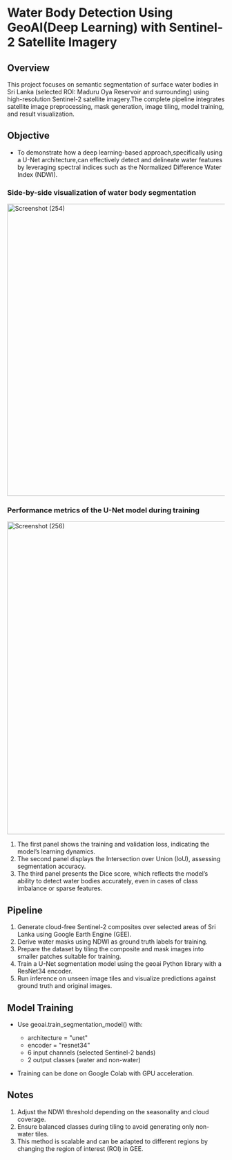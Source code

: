# Water Body Detection Using GeoAI(Deep Learning) with Sentinel-2 Satellite Imagery

## Overview
This project focuses on semantic segmentation of surface water bodies in Sri Lanka (selected ROI: Maduru Oya Reservoir and surrounding) using high-resolution Sentinel-2 satellite imagery.The complete pipeline integrates satellite image preprocessing, mask generation, image tiling, model training, and result visualization.

## Objective
- To demonstrate how a deep learning-based approach,specifically using a U-Net architecture,can effectively detect and delineate water features by leveraging spectral indices such as the Normalized Difference Water Index (NDWI).

### Side-by-side visualization of water body segmentation
<img width="1870" height="674" alt="Screenshot (254)" src="https://github.com/user-attachments/assets/5b1e5519-062c-45d7-af17-b24cdb8dbc15" />


### Performance metrics of the U-Net model during training
<img width="1920" height="722" alt="Screenshot (256)" src="https://github.com/user-attachments/assets/0ceaeef5-fc57-4304-b78c-2f107fdd110a" />

1. The first panel shows the training and validation loss, indicating the model’s learning dynamics. 
2. The second panel displays the Intersection over Union (IoU), assessing segmentation accuracy.
3. The third panel presents the Dice score, which reflects the model’s ability to detect water bodies accurately, even in cases of class imbalance or sparse features.


## Pipeline
1. Generate cloud-free Sentinel-2 composites over selected areas of Sri Lanka using Google Earth Engine (GEE).
2. Derive water masks using NDWI as ground truth labels for training.
3. Prepare the dataset by tiling the composite and mask images into smaller patches suitable for training.
4. Train a U-Net segmentation model using the geoai Python library with a ResNet34 encoder.
5. Run inference on unseen image tiles and visualize predictions against ground truth and original images.


## Model Training
- Use geoai.train_segmentation_model() with:
    - architecture = "unet"
    - encoder = "resnet34"
    - 6 input channels (selected Sentinel-2 bands)
    - 2 output classes (water and non-water)

- Training can be done on Google Colab with GPU acceleration.


## Notes
1. Adjust the NDWI threshold depending on the seasonality and cloud coverage.
2. Ensure balanced classes during tiling to avoid generating only non-water tiles.
3. This method is scalable and can be adapted to different regions by changing the region of interest (ROI) in GEE.








